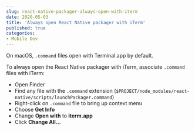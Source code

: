 ```yaml
---
slug: react-native-packager-always-open-with-iterm
date: 2020-05-03
title: 'Always open React Native packager with iTerm'
published: true
categories:
- Mobile Dev
---
```


On macOS, `.command` files open with Terminal.app by default.

To always open the React Native packager with iTerm, associate `.command` files with iTerm:

- Open Finder
- Find any file with the `.command` extension (`$PROJECT/node_modules/react-native/scripts/launchPackager.command`)
- Right-click on `.command` file to bring up context menu
- Choose **Get Info**
- Change **Open with** to **iterm.app**
- Click **Change All...**
